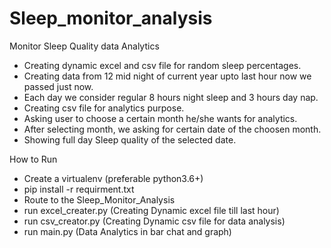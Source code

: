# Sleep_monitor_analysis
Monitor Sleep Quality data Analytics


- Creating dynamic excel and csv file for random sleep percentages.
- Creating data from 12 mid night of current year upto last hour now we passed just now.
- Each day we consider regular 8 hours night sleep and 3 hours day nap.
- Creating csv file for analytics purpose.
- Asking user to choose a certain month he/she wants for analytics.
- After selecting month, we asking for certain date of the choosen month.
- Showing full day Sleep quality of the selected date.

How to Run

- Create a virtualenv (preferable python3.6+)
- pip install -r requirment.txt
- Route to the Sleep_Monitor_Analysis
- run excel_creater.py (Creating Dynamic excel file till last hour)
- run csv_creator.py (Creating Dynamic csv file for data analysis)
- run main.py (Data Analytics in bar chat and graph)
